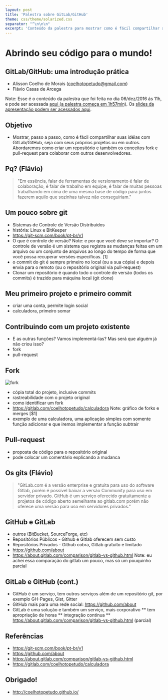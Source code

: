 ```yaml
---
layout: post
title: 'Palestra sobre GitLab/GitHub'
theme: css/theme/solarized.css
separator: "^\n\n\n"
excerpt: 'Conteúdo da palestra para mostrar como é fácil compartilhar suas idéias com GitLab/GitHub, seja com seus próprios projetos ou em outros. Abordaremos como criar um repositório e também os conceitos fork e pull-request para colaborar com outros desenvolvedores.'
---
```

# Abrindo seu código para o mundo! 

## GitLab/GitHub: uma introdução prática
* Alisson Coelho de Morais (coelhotopetudo@gmail.com) 
* Flávio Casas de Arcega

Note: Esse é o conteúdo da palestra que foi feita no dia 06/dez/2016 ás 11h, e pode ser acessada [aqui (a palestra começa em 1h57min)](http://assiste.serpro.gov.br/supsd/video.php?nome=212037). Os [slides da apresentação podem ser acessados aqui](http://coelhotopetudo.github.io/static/reveal.js).



## Objetivo
* Mostrar, passo a passo, como é fácil compartilhar suas idéias com GitLab/GitHub, seja com seus próprios projetos ou em outros. Abordaremos como criar um repositório e também os conceitos fork e pull-request para colaborar com outros desenvolvedores.



## Pq? (Flávio) 
> "Em essência, falar de ferramentas de versionamento é falar de colaboração, é falar de trabalho em equipe, é falar de muitas pessoas trabalhando em cima de uma mesma base de código para juntos fazerem aquilo que sozinhas talvez não conseguiriam."



## Um pouco sobre git 
* Sistemas de Controle de Versão Distribuídos
* história: Linux e BitKeeper
* https://git-scm.com/book/pt-br/v1
* O que é controle de versão?
Note: e por que você deve se importar? O controle de versão é um sistema que registra as mudanças feitas em um arquivo ou um conjunto de arquivos ao longo do tempo de forma que você possa recuperar versões específicas. [1]
* o commit do git é sempre primeiro no local (ou a sua cópia) e depois envia para o remoto (ou o repositório original via pull-request)
* Clonar um repositório é quando todo o controle de versão (todos os commits) é trazido para máquina local (git clone)



## Meu primeiro projeto e primeiro commit 
* criar uma conta, permite login social
* calculadora, primeiro somar



## Contribuindo com um projeto existente 
* E as outras funções? Vamos implementá-las? Mas será que alguém já não criou isso?
* fork 
* pull-request



## Fork

![fork](http://coelhotopetudo.github.io/static/img/fork-git-workflow-release-cycle-3release.png)

* cópia total do projeto, inclusive commits
* rastreabilidade com o projeto original
* como identificar um fork
* https://gitlab.com/coelhotopetudo/calculadora
Note:
 gráfico de forks e merges [$1]
* exemplo de uma calculadora, uma aplicação simples com somente função adicionar e que iremos implementar a função subtrair



## Pull-request 
* proposta de código para o repositório original
* pode colocar um comentário explicando a mudanca



## Os gits (Flávio)
> "GitLab.com é a versão enterprise e gratuita para uso do software Gitlab, porém é possível baixar a versão Community para uso em servidor privado. GitHub é um serviço oferecido gratuitamente a projetos de código aberto semelhante ao gitlab.com porém não oferece uma versão para uso em servidores privados."



## GitHub e GitLab
* outros (BitBucket, SourceForge, etc)
* Repositórios Públicos - Github e Gitlab oferecem sem custo
* Repositórios Privados - Github cobra, Gitlab gratuito e limitado
* https://github.com/about
* https://about.gitlab.com/comparison/gitlab-vs-github.html
Note: eu achei essa comparação do gitlab um pouco, mas só um pouquinho parcial



## GitLab e GitHub (cont.)
* GitHub é um serviço, tem outros serviços além de um repositório git, por exemplo GH-Pages, Gist, Gitter
* GitHub mais para uma rede social: https://github.com/about
* GitLab é uma solução e também um serviço, mais corporativo
** tem apropriação de horas
** integração contínua
** https://about.gitlab.com/comparison/gitlab-vs-github.html (parcial)



## Referências
* https://git-scm.com/book/pt-br/v1
* https://github.com/about
* https://about.gitlab.com/comparison/gitlab-vs-github.html
* https://gitlab.com/coelhotopetudo/calculadora



## Obrigado!
* http://coelhotopetudo.github.io/

